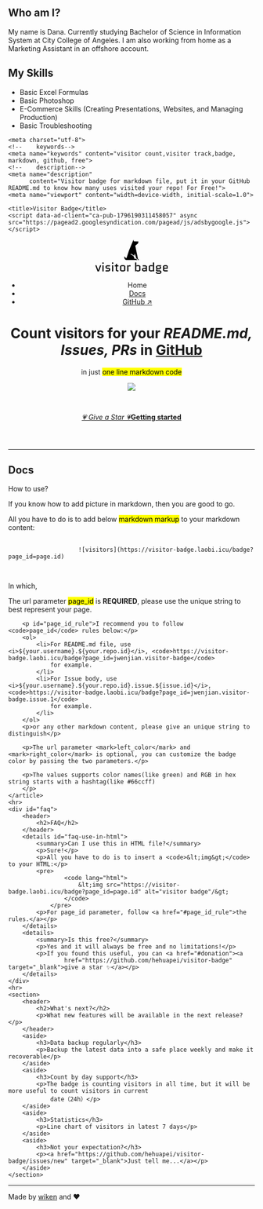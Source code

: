 ## Who am I?

My name is Dana. Currently studying Bachelor of Science in Information System at City College of Angeles. I am also working from home as a Marketing Assistant in an offshore account.

## My Skills
- Basic Excel Formulas
- Basic Photoshop
- E-Commerce Skills (Creating Presentations, Websites, and Managing Production)
- Basic Troubleshooting

<!DOCTYPE html>
<html lang="en">

<head>
    <link rel="icon"
          href="data:image/svg+xml,<svg xmlns=%22http://www.w3.org/2000/svg%22 viewBox=%220 0 100 100%22><text y=%22.9em%22 font-size=%2290%22>👀</text></svg>">
    <!--    replace with cdn address-->
    <link rel="stylesheet" href="https://andybrewer.github.io/mvp/mvp.css">

    <meta charset="utf-8">
    <!--    keywords-->
    <meta name="keywords" content="visitor count,visitor track,badge, markdown, github, free">
    <!--    description-->
    <meta name="description"
          content="Visitor badge for markdown file, put it in your GitHub README.md to know how many uses visited your repo! For Free!">
    <meta name="viewport" content="width=device-width, initial-scale=1.0">

    <title>Visitor Badge</title>
    <script data-ad-client="ca-pub-1796190311458057" async src="https://pagead2.googlesyndication.com/pagead/js/adsbygoogle.js"></script>
</head>

<body>
<header>
    <nav>
        <a href="/">
            <svg xmlns="http://www.w3.org/2000/svg" height="70" data-v-423bf9ae="" viewBox="0 0 383.4224624176554 181"
                 class="iconAbove"><!----><!----><!---->
                <g data-v-423bf9ae="" id="43ed7639-6444-49ea-82e7-c83eaa18d814" fill="black"
                   transform="matrix(4.5836515890443295,0,0,4.5836515890443295,-1.2834212056395984,98.96630848574733)">
                    <path fill="var(--color-secondary)"
                          d="M1.61 7.88L0.28 7.88L2.87 14.88L4.51 14.88L7.10 7.88L5.77 7.88L3.70 13.59L3.67 13.59ZM9.86 7.88L8.50 7.88L8.50 14.88L9.86 14.88ZM8.43 6.16L9.93 6.16L9.93 4.66L8.43 4.66ZM17.36 11.66L15.74 10.72L13.45 10.72L13.45 9.10L17.22 9.10L17.22 7.88L13.72 7.88L12.10 8.82L12.10 11.00L13.72 11.94L16.00 11.94L16.00 13.66L12.10 13.66L12.10 14.88L15.74 14.88L17.36 13.94ZM20.96 7.88L19.60 7.88L19.60 14.88L20.96 14.88ZM19.53 6.16L21.03 6.16L21.03 4.66L19.53 4.66ZM22.64 9.10L23.93 9.10L23.93 13.94L25.55 14.88L26.96 14.88L26.96 13.66L25.28 13.66L25.28 9.10L26.96 9.10L26.96 7.88L25.28 7.88L25.28 5.92L23.93 6.71L23.93 7.88L22.64 7.88ZM34.87 14.01L34.87 8.75L33.25 7.81L30.55 7.81L28.92 8.75L28.92 14.01L30.55 14.95L33.25 14.95ZM30.28 9.03L33.52 9.03L33.52 13.73L30.28 13.73ZM41.02 9.10L41.02 7.88L39.47 7.88L38.47 8.46L38.14 7.88L37.11 7.88L37.11 14.88L38.47 14.88L38.47 9.10ZM48.55 7.81L47.56 8.39L47.56 4.66L46.20 4.66L46.20 14.95L46.56 14.95L47.56 14.38L48.55 14.95L50.67 14.95L52.29 14.01L52.29 8.75L50.67 7.81ZM47.56 9.03L50.93 9.03L50.93 13.73L47.56 13.73ZM55.61 12.01L58.42 12.01L58.42 13.73L55.61 13.73ZM55.87 14.95L57.43 14.95L58.42 14.38L59.42 14.95L59.78 14.95L59.78 8.82L58.16 7.88L54.95 7.88L54.95 9.10L58.42 9.10L58.42 10.79L55.87 10.79L54.25 11.73L54.25 14.01ZM63.64 7.81L62.02 8.75L62.02 14.01L63.64 14.95L65.76 14.95L66.75 14.38L67.09 14.95L68.11 14.95L68.11 4.66L66.75 4.66L66.75 8.39L65.76 7.81ZM66.75 13.73L63.38 13.73L63.38 9.03L66.75 9.03ZM71.71 14.88L75.08 14.88L75.08 16.56L71.43 16.56L71.43 15.16L70.07 15.95L70.07 16.81L71.69 17.75L74.82 17.75L76.44 16.81L76.44 14.60L74.82 13.66L71.71 13.66L71.71 12.47L74.40 12.47L76.02 11.54L76.02 9.60L75.17 9.10L76.44 8.36L76.44 7.88L71.97 7.88L70.35 8.82L70.35 11.69L71.34 12.26L70.35 12.84L70.35 14.10ZM71.71 9.07L74.66 9.07L74.66 11.28L71.71 11.28ZM83.93 13.66L79.76 13.66L79.76 11.86L83.93 11.86L83.93 8.75L82.31 7.81L80.02 7.81L78.40 8.75L78.40 13.94L80.02 14.88L83.93 14.88ZM79.76 9.03L82.57 9.03L82.57 10.64L79.76 10.64Z"/>
                </g><!---->
                <g data-v-423bf9ae="" id="2b2ae3d6-3651-41c8-95f7-e4100d2e5eec"
                   transform="matrix(1.0920221964518229,0,0,1.0920221964518229,140.41899121005312,-0.7291334260255979)"
                   stroke="none" fill="black">
                    <path fill="var(--color-secondary)"
                          d="M78.145 94.255L64.9 30.442c4.664-5.837 12.566-10.411 12.566-10.411L80.481 9.58l-22.658-.844L56.361.718 34.34 53.39 22.478 90.057c-2.164-1.028-6.174-3.531-10.188-9.166 0 0-1.592 9.185 2.641 14.404 1.694 2.091 5.03 3.705 5.03 3.705h54.79c0-5.626-14.593-6.731-14.593-6.731 0-.888-.061-2.269-.167-2.269h-.163s.033-1.654-.617-3.688c-.02-.062-.037-.264-.059-.324-.034-.104-.074-.284-.114-.393a17.97 17.97 0 0 0-1.403-2.976c-2.237-3.713-6.753-8.108-15.88-10.865l1.422-2.558s10.452 2.241 16.018 9.799l3.149-10.657L70.141 92h.031c.101 0 7.585 2.08 7.585 7h4.709s-.896-3.479-4.321-4.745z"/>
                </g><!----></svg>
        </a>
        <ul>
            <li>Home</li>
            <li><a href="#">Docs</a></li>
            <li><a href="https://github.com/hehuapei/visitor-badge" target="_blank">GitHub &nearr;</a></li>
        </ul>
    </nav>
    <h1>Count visitors for your <i>README.md, Issues, PRs</i> in <u>GitHub</u></h1>
    <p>in just
        <mark>one line markdown code</mark>
    </p>
    <p><img src="https://visitor-badge.laobi.icu/badge?page_id=visitor-badge.laobi.icu"></p>
    <br>
    <p><a href="https://github.com/hehuapei/visitor-badge"><i>💗 Give a Star 💗</i></a><a href="#docs"><b>Getting started</b></a></p>
</header>
<main>
    <hr>
    <article id="docs">
        <h2>Docs</h2>
        <p>How to use?</p>
        <aside>
            <p>If you know how to add picture in markdown, then you are good to go.</p>
        </aside>
        <p>All you have to do is to add below
            <mark>markdown markup</mark>
            to your markdown content:
        </p>
        <pre>
                <code lang="markdown">
                    ![visitors](https://visitor-badge.laobi.icu/badge?page_id=page.id)
                </code>
            </pre>
            <p>In which, </p>
        <p>The url parameter
            <mark>page_id</mark>
            is <b>REQUIRED</b>, please use the unique string to best represent your page.
        </p>
        
        <p id="page_id_rule">I recommend you to follow <code>page_id</code> rules below:</p>
        <ol>
            <li>For README.md file, use <i>${your.username}.${your.repo.id}</i>, <code>https://visitor-badge.laobi.icu/badge?page_id=jwenjian.visitor-badge</code>
                for example.
            </li>
            <li>For Issue body, use <i>${your.username}.${your.repo.id}.issue.${issue.id}</i>, <code>https://visitor-badge.laobi.icu/badge?page_id=jwenjian.visitor-badge.issue.1</code>
                for example.
            </li>
        </ol>
        <p>or any other markdown content, please give an unique string to distinguish</p>

        <p>The url parameter <mark>left_color</mark> and <mark>right_color</mark> is optional, you can customize the badge color by passing the two parameters.</p>

        <p>The values supports color names(like green) and RGB in hex string starts with a hashtag(like #66ccff)
        </p>
    </article>
    <hr>
    <div id="faq">
        <header>
            <h2>FAQ</h2>
        </header>
        <details id="faq-use-in-html">
            <summary>Can I use this in HTML file?</summary>
            <p>Sure!</p>
            <p>All you have to do is to insert a <code>&lt;img&gt;</code> to your HTML:</p>
            <pre>
                    <code lang="html">
                        &lt;img src="https://visitor-badge.laobi.icu/badge?page_id=page.id" alt="visitor badge"/&gt;
                    </code>
                </pre>
            <p>For page_id parameter, follow <a href="#page_id_rule">the rules.</a></p>
        </details>
        <details>
            <summary>Is this free?</summary>
            <p>Yes and it will always be free and no limitations!</p>
            <p>If you found this useful, you can <a href="#donation"><a
                    href="https://github.com/hehuapei/visitor-badge" target="_blank">give a star ✨</a></p>
        </details>
    </div>
    <hr>
    <section>
        <header>
            <h2>What's next?</h2>
            <p>What new features will be available in the next release?</p>
        </header>
        <aside>
            <h3>Data backup regularly</h3>
            <p>Backup the latest data into a safe place weekly and make it recoverable</p>
        </aside>
        <aside>
            <h3>Count by day support</h3>
            <p>The badge is counting visitors in all time, but it will be more useful to count visitors in current
                date（24h）</p>
        </aside>
        <aside>
            <h3>Statistics</h3>
            <p>Line chart of visitors in latest 7 days</p>
        </aside>
        <aside>
            <h3>Not your expectation?</h3>
            <p><a href="https://github.com/hehuapei/visitor-badge/issues/new" target="_blank">Just tell me...</a></p>
        </aside>
    </section>
</main>
<footer>
    <hr>
    <p>
        Made by <a href="https://github.com/hehuapei" target="_blank">wiken</a> and ❤️
    </p>
</footer>
</body>

</html>

<!--
**barbieminion/barbieminion** is a ✨ _special_ ✨ repository because its `README.md` (this file) appears on your GitHub profile.

Here are some ideas to get you started:

- 🔭 I’m currently working on ...
- 🌱 I’m currently learning ...
- 👯 I’m looking to collaborate on ...
- 🤔 I’m looking for help with ...
- 💬 Ask me about ...
- 📫 How to reach me: ...
- 😄 Pronouns: ...
- ⚡ Fun fact: ...
-->

